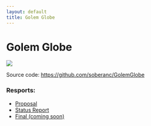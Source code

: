 ```yaml
---
layout: default
title: Golem Globe
---
```


# Golem Globe

![](https://www.ics.uci.edu/~wschallo/golemGlobe.png)

Source code: https://github.com/soberanc/GolemGlobe

### Resports:

 - [Proposal](https://github.com/soberanc/GolemGlobe/blob/master/docs/proposal.md)
 - [Status Report](https://github.com/soberancGolemGlobe/blob/master/docs/statusReport.md)
 - [Final (coming soon)]()
 
 ### 
